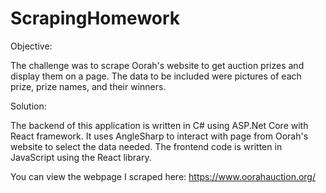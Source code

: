 # ScrapingHomework

Objective:

The challenge was to scrape Oorah's website to get auction prizes and display them on a page. The data to be included were pictures of each prize, prize names, and their winners.

Solution:

The backend of this application is written in C# using ASP.Net Core with React framework. It uses AngleSharp to interact with page from Oorah's website to select the data needed. The frontend code is written in JavaScript using the React library.

You can view the webpage I scraped here:
https://www.oorahauction.org/
